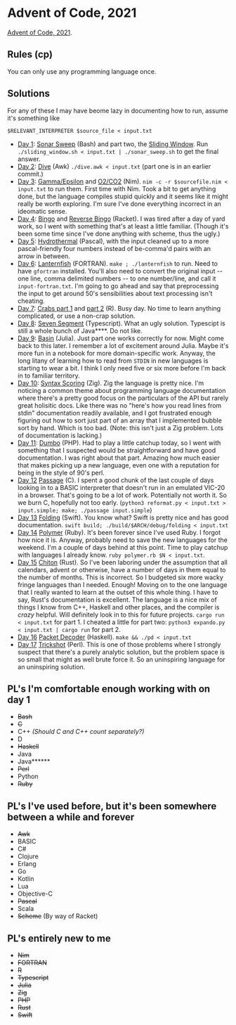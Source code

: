 # Advent of Code, 2021

[Advent of Code, 2021](https://adventofcode.com/).

## Rules (cp)

You can only use any programming language once.

## Solutions

For any of these I may have beome lazy in documenting how to run, assume it's something like

    $RELEVANT_INTERPRETER $source_file < input.txt

* [Day 1](https://adventofcode.com/2021/day/1): [Sonar Sweep](01/sonar_sweep.sh) (Bash) and part two, the [Sliding Window](01/sliding_window.sh).
  Run `./sliding_window.sh < input.txt | ./sonar_sweep.sh` to get the final answer.
* [Day 2](https://adventofcode.com/2021/day/2): [Dive](02/dive.awk) (Awk) `./dive.awk < input.txt` (part one is in an earlier commit.)
* [Day 3](https://adventofcode.com/2021/day/3): [Gamma/Epsilon](03/gamma_epsilon.nim) and [O2/CO2](03/co2_scrubber.nim) (Nim).
  `nim -c -r $sourcefile.nim < input.txt` to run them. First time with Nim. Took a bit
  to get anything done, but the language compiles stupid quickly and it seems like it
  might really be worth exploring. I'm sure I've done everything incorrect in an ideomatic sense.
* [Day 4](https://adventofcode.com/2021/day/4): [Bingo](04/bingo.rkt) and [Reverse Bingo](04/reverse-bingo.rkt) (Racket). I was tired after a day of yard work, so I went with something that's at least a little familiar. (Though it's been some time since I've done anything with scheme, thus the ugly.)
* [Day 5](https://adventofcode.com/2021/day/5): [Hydrothermal](05/hydrothermal.pp) (Pascal), with the input cleaned up to a more pascal-friendly four numbers instead of be-comma'd pairs with an arrow in between.
* [Day 6](https://adventofcode.com/2021/day/6): [Lanternfish](06/lanternfish.f90) (FORTRAN). `make ; ./lanternfish` to run. Need to have `gfortran` installed. You'll also need to convert the original input -- one line, comma delimited numbers -- to one number/line, and call it `input-fortran.txt`. I'm going to go ahead and say that preprocessing the input to get around 50's sensibilities about text processing isn't cheating.
* [Day 7](https://adventofcode.com/2021/day/7): [Crabs part 1](07/part1.r) and [part 2](07/part2.r) (R). Busy day. No time to learn anything complicated, or use a non-crap solution.
* [Day 8](https://adventofcode.com/2021/day/8): [Seven Segment](08/app.ts) (Typescript). What an ugly solution. Typescipt is still a whole bunch of Java\*\*\*\*. Do not like.
* [Day 9](https://adventofcode.com/2021/day/9): [Basin](09/basin.jl) (Julia). Just part one works correctly for now. Might come back to this later. I remember a lot of excitement around Julia. Maybe it's more fun in a notebook for more domain-specific work. Anyway, the long litany of learning how to read from `STDIN` in new languages is starting to wear a bit. I think I only need five or six more before I'm back in to familiar territory.
* [Day 10](https://adventofcode.com/2021/day/10): [Syntax Scoring](10/syntax_scoring.zig) (Zig). Zig the language is pretty nice. I'm noticing a common theme about programming language documentation where there's a pretty good focus on the particulars of the API but rarely great holisitic docs. Like there was no "here's how you read lines from stdin" documentation readily available, and I got frustrated enough figuring out how to sort just part of an array that I implemented bubble sort by hand. Which is too bad. (Note: this isn't just a Zig problem. Lots of documentation is lacking.)
* [Day 11](https://adventofcode.com/2021/day/11): [Dumbo](11/dumbo.php) (PHP). Had to play a little catchup today, so I went with something that I suspected would be straightforward and have good documentation. I was right about that part. Amazing how much easier that makes picking up a new language, even one with a reputation for being in the style of 90's perl.
* [Day 12](https://adventofcode.com/2021/day/12) [Passage](12/passage.c) (C). I spent a good chunk of the last couple of days looking in to a BASIC interpreter that doesn't run in an emulated VIC-20 in a browser. That's going to be a lot of work. Potentially not worth it. So we burn C, hopefully not too early. (`python3 reformat.py < input.txt > input.simple; make; ./passage input.simple`)
* [Day 13](https://adventofcode.com/2021/day/13) [Folding](13/Sources/folding/main.swift) (Swift). You know what? Swift is pretty nice and has good documentation. `swift build; ./build/$ARCH/debug/folding < input.txt`
* [Day 14](https://adventofcode.com/2021/day/14) [Polymer](14/polymer.rb) (Ruby). It's been forever since I've used Ruby. I forgot how nice it is. Anyway, probably need to save the new languages for the weekend. I'm a couple of days behind at this point. Time to play catchup with languages I already know. `ruby polymer.rb $N < input.txt`.
* [Day 15](https://adventofcode.com/2021/day/15) [Chiton](15/src/main.rs) (Rust). So I've been laboring under the assumption that all calendars, advent or otherwise, have a number of days in them equal to the number of months. This is incorrect. So I budgeted six more wacky fringe languages than I needed. Enough! Moving on to the one language that I really wanted to learn at the outset of this whole thing. I have to say, Rust's documentation is excellent. The language is a nice mix of things I know from C++, Haskell and other places, and the compiler is *crazy* helpful. Will definitely look in to this for future projects. `cargo run < input.txt` for part 1. I cheated a little for part two: `python3 expando.py < input.txt | cargo run` for part 2.
* [Day 16](https://adventofcode.com/2021/day/16) [Packet Decoder](16/packetdecode.hs) (Haskell). `make && ./pd < input.txt`
* [Day 17](https://adventofcode.com/2021/day/17) [Trickshot](17/trickshot.pl) (Perl). This is one of those problems where I strongly suspect that there's a purely analytic solution, but the problem space is so small that might as well brute force it. So an uninspiring language for an uninspiring solution.

## PL's I'm comfortable enough working with on day 1

* ~~Bash~~
* ~~C~~
* C++ *(Should C and C++ count separately?)*
* D
* ~~Haskell~~
* Java
* Java\*\*\*\*\*\*
* ~~Perl~~
* Python
* ~~Ruby~~

## PL's I've used before, but it's been somewhere between a while and forever

* ~~Awk~~
* BASIC
* C#
* Clojure
* Erlang
* Go
* Kotlin
* Lua
* Objective-C
* ~~Pascal~~
* Scala
* ~~Scheme~~ (By way of Racket)

## PL's entirely new to me

* ~~Nim~~
* ~~FORTRAN~~
* ~~R~~
* ~~Typescript~~
* ~~Julia~~
* ~~Zig~~
* ~~PHP~~
* ~~Rust~~
* ~~Swift~~
